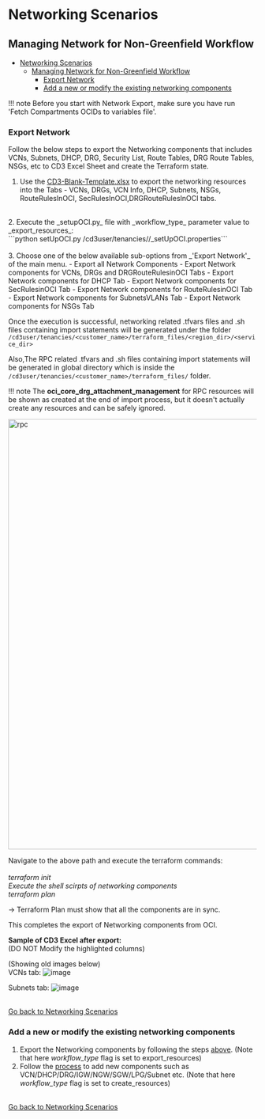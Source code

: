 # Networking Scenarios

## Managing Network for Non-Greenfield Workflow
- [Networking Scenarios](#networking-scenarios)
  - [Managing Network for Non-Greenfield Workflow](#managing-network-for-non-greenfield-workflow)
    - [Export Network](#export-network)
    - [Add a new or modify the existing networking components](#add-a-new-or-modify-the-existing-networking-components)


!!! note
      Before you start with Network Export, make sure you have run 'Fetch Compartments OCIDs to variables file'.

### Export Network

Follow the below steps to export the Networking components that includes VCNs, Subnets, DHCP, DRG, Security List, Route Tables, DRG Route Tables, NSGs, etc to CD3 Excel Sheet and create the Terraform state.

1. Use the [CD3-Blank-Template.xlsx](/cd3_automation_toolkit/example) to export the networking resources into the Tabs - VCNs, DRGs, VCN Info, DHCP, Subnets, NSGs, RouteRulesInOCI, SecRulesInOCI,DRGRouteRulesInOCI tabs. <br>
<br>   
2. Execute the _setupOCI.py_ file with _workflow_type_ parameter value to _export_resources_: <br>
   ```python setUpOCI.py /cd3user/tenancies/<customer_name>/<customer_name>_setUpOCI.properties```  <br>
<br>
3. Choose one of the below available sub-options from _'Export Network'_ of the main menu. 
      - Export all Network Components
      - Export Network components for VCNs, DRGs and DRGRouteRulesinOCI Tabs
      - Export Network components for DHCP Tab
      - Export Network components for SecRulesinOCI Tab
      - Export Network components for RouteRulesinOCI Tab
      - Export Network components for SubnetsVLANs Tab
      - Export Network components for NSGs Tab
   
   Once the execution is successful, networking related .tfvars files and .sh files containing import statements will be generated under the folder ```/cd3user/tenancies/<customer_name>/terraform_files/<region_dir>/<service_dir>```
   
   Also,The RPC related .tfvars and .sh files containing import statements will be generated in global directory which is inside the ```/cd3user/tenancies/<customer_name>/terraform_files/``` folder. 

!!! note
       The **oci_core_drg_attachment_management** for RPC resources will be shown as created at the end of import process, but it doesn't actually create any resources and can be safely ignored.

<img width="870" alt="rpc" src="https://github.com/oracle-devrel/cd3-automation-toolkit/assets/103548537/1a5d94a8-3309-4edf-84b4-f0e824e0c7d7">
    
   Navigate to the above path and execute the terraform commands:<br>
       <br>_terraform init_
       <br>_Execute the shell scirpts of networking components_
       <br>_terraform plan_

   → Terraform Plan must show that all the components are in sync.
   
This completes the export of Networking components from OCI.

**Sample of CD3 Excel after export:**
<br>(DO NOT Modify the highlighted columns)

(Showing old images below)
<br>VCNs tab:
![image](https://user-images.githubusercontent.com/115973871/214372501-65e68d60-bedd-4df9-bf84-a2316d0f6c62.png)

Subnets tab:
![image](https://user-images.githubusercontent.com/115973871/214372535-69714cbc-1980-4dd5-ae52-e20441903d8a.png)

<br>[Go back to Networking Scenarios](#networking-scenarios)
### Add a new or modify the existing networking components
1. Export the Networking components by following the steps [above](#export-network). (Note that here _workflow_type_ flag is set to export_resources)
2. Follow the [process](/cd3_automation_toolkit/documentation/user_guide/NetworkingScenariosGF.md#modify-network) to add new components such as VCN/DHCP/DRG/IGW/NGW/SGW/LPG/Subnet etc. (Note that here _workflow_type_ flag is set to create_resources)

<br>[Go back to Networking Scenarios](#networking-scenarios)


<br><br>
<div align='center'>  
</div>
